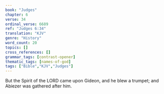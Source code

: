 ```yaml
---
book: "Judges"
chapter: 6
verse: 34
ordinal_verse: 6689
ref: "Judges 6:34"
translation: "KJV"
genre: "History"
word_count: 20
topics: []
cross_references: []
grammar_tags: [contrast-opener]
thematic_tags: [names-of-god]
tags: ["Bible","KJV","Judges"]
---
```

But the Spirit of the LORD came upon Gideon, and he blew a trumpet; and Abiezer was gathered after him.
